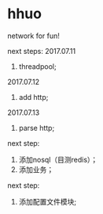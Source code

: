 # hhuo
network for fun!

next steps:
2017.07.11
1. threadpool;

2017.07.12
1. add http;

2017.07.13
1. parse http;


next step:
1. 添加nosql（目测redis）；
2. 添加业务；

next step:
1. 添加配置文件模块;